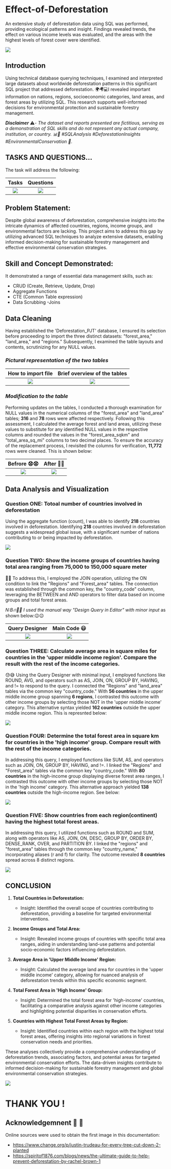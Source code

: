 # Effect-of-Deforestation
An extensive study of deforestation data using SQL was performed, providing ecological patterns and insight. Findings revealed trends, the effect on various income levels was evaluated, and the areas with the highest levels of forest cover were identified.

  ![](front.jpg)         

## Introduction
Using technical database querying techniques, I examined and interpreted large datasets about worldwide deforestation patterns in this significant SQL project that addressed deforestation. 🌍🤻💻I revealed important information on nations, regions, socioeconomic categories, land areas, and forest areas by utilizing SQL. This research supports well-informed decisions for environmental protection and sustainable forestry management. 


_**Disclaimer**_ ⚠️- _The dataset and reports presented are fictitious, serving as a demonstration of SQL skills and do not represent any actual company, institution, or country. 📊🚫 #SQLAnalysis #DeforestationInsights #EnvironmentalConservation 🌲._

## TASKS AND QUESTIONS...
The task will address the following: 

**Tasks**                                       |  **Questions**             
:----------------------------------------------:|:--------------------------------:
![](task.png)                                   |          ![](quest.png)        
       

## Problem Statement:

Despite global awareness of deforestation, comprehensive insights into the intricate dynamics of affected countries, regions, income groups, and environmental factors are lacking. This project aims to address this gap by utilizing advanced SQL techniques to analyze extensive datasets, enabling informed decision-making for sustainable forestry management and effective environmental conservation strategies.

## Skill and Concept Demonstrated:

It demonstrated a range of essential data management skills, such as:
- CRUD (Create, Retrieve, Update, Drop)
- Aggregate Functions
- CTE (Common Table expression)
- Data Scrubbing
-Joins

## Data Cleaning

Having established the 'Deforestation_PJT' database, I ensured its selection before proceeding to import the three distinct datasets: "forest_area," "land_area," and "regions." Subsequently, I examined the table layouts and contents, scrutinizing for any NULL values.

### *Pictural representation of the two tables*

**How to import file**                            |  **Brief overview of the tables**             
:------------------------------------------------:|:---------------------------------------:
![](import.png)                                   |          ![](threetables.png)        

### *Modification to the table*
Performing updates on the tables, I conducted a thorough examination for NULL values in the numerical columns of the "forest_area" and "land_area" tables; **316** and **78** rows were affected respectively. Following this assessment, I calculated the average forest and land areas, utilizing these values to substitute for any identified NULL values in the respective columns and rounded the values in the "forest_area_sqkm" and "total_area_sq_mi" columns to two decimal places. To ensure the accuracy of the replacement process, I revisited the columns for verification, **11,772** rows were cleaned. This is shown below:

  Befrore 😧😧                                 |   After 🙂😃                
:----------------------------------------------:|:--------------------------------:
![](null.png)                                    |      ![](cleaned.png)                

## Data Analysis and Visualization
### Question ONE: Totoal number of countries involved in deforestation
Using the aggregate function (count), I was able to identify **218** countries involved in deforestation. Identifying **218** countries involved in deforestation suggests a widespread global issue, with a significant number of nations contributing to or being impacted by deforestation.

![](Q1.png)

### Question TWO: Show the income groups of countries having total area ranging from 75,000 to 150,000 square meter
🤔🤔 To address this, I employed the JOIN operation, utilizing the ON condition to link the "Regions" and "Forest_area" tables. The connection was established through the common key, the "country_code" column, leveraging the BETWEEN and AND operators to filter data based on income groups and total forest areas.

_N:B🔥🧑‍🚒 I used the manual way "Design Query in Editor" with minor input_ as shown below:😉😉

  Query Designer                                 |   Main Code 😃                
:-----------------------------------------------:|:--------------------------------:
![](Q2.png)                                      |      ![](Q2_1.png)         

### Question THREE: Calculate average area in square miles for countries in the 'upper middle income region'. Compare the result with the rest of the income categories.
😓😅 Using the Query Designer with minimal input, I employed functions like ROUND, AVG, and operators such as AS, JOIN, ON, GROUP BY, HAVING, and != to respond to the query. I connected the "Regions" and "land_area" tables via the common key "country_code." With **56 countries** in the upper middle income group spanning **6 regions**, I contrasted this outcome with other income groups by selecting those NOT in the 'upper middle income' category. This alternative syntax yielded **162 countries** outside the upper middle income region. This is represnted below:

![](Q3.png)

### Question FOUR: Determine the total forest area in square km for countries in the 'high income' group. Compare result with the rest of the income categories.
In addressing this query, I employed functions like SUM, AS, and operators such as JOIN, ON, GROUP BY, HAVING, and !=. I linked the "Regions" and "Forest_area" tables via the common key "country_code." With **80 countries** in the high-income group displaying diverse forest area ranges, I contrasted this outcome with other income groups by selecting those NOT in the 'high income' category. This alternative approach yielded **138 countries** outside the high-income region. See below:

![](Q4.png)

### Question FIVE: Show countries from each region(continent) having the highest total forest areas.
In addressing this query, I utilized functions such as ROUND and SUM, along with operators like AS, JOIN, ON, DESC, GROUP BY, ORDER BY, DENSE_RANK, OVER, and PARTITION BY. I linked the "regions" and "forest_area" tables through the common key "country_name," incorporating aliases (r and f) for clarity. The outcome revealed **8 countries** spread across 8 distinct regions.


![](Q5.png)

## CONCLUSION
1. **Total Countries in Deforestation:**
   - Insight: Identified the overall scope of countries contributing to deforestation, providing a baseline for targeted environmental interventions.

2. **Income Groups and Total Area:**
   - Insight: Revealed income groups of countries with specific total area ranges, aiding in understanding land-use patterns and potential socio-economic factors influencing deforestation.

3. **Average Area in 'Upper Middle Income' Region:**
   - Insight: Calculated the average land area for countries in the 'upper middle income' category, allowing for nuanced analysis of deforestation trends within this specific economic segment.

4. **Total Forest Area in 'High Income' Group:**
   - Insight: Determined the total forest area for 'high-income' countries, facilitating a comparative analysis against other income categories and highlighting potential disparities in conservation efforts.

5. **Countries with Highest Total Forest Areas by Region:**
   - Insight: Identified countries within each region with the highest total forest areas, offering insights into regional variations in forest conservation needs and priorities.

These analyses collectively provide a comprehensive understanding of deforestation trends, associating factors, and potential areas for targeted environmental conservation efforts. The data-driven insights contribute to informed decision-making for sustainable forestry management and global environmental conservation strategies.

![](end.jpg)
# THANK YOU !
## Acknowledgemnent 🙏 🙏

Online sources were used to obtain the first  image in this documentation:
- https://www.change.org/p/justin-trudeau-for-every-tree-cut-down-2-planted
- https://spiritof1876.com/blogs/news/the-ultimate-guide-to-help-prevent-deforestation-by-rachel-brown-1



